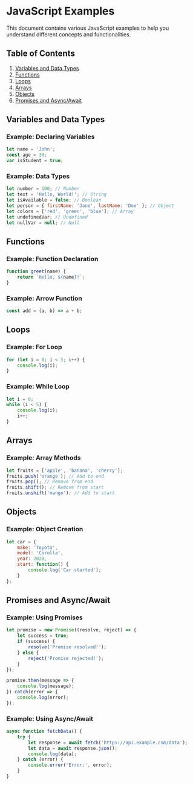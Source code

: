 # JavaScript Examples

This document contains various JavaScript examples to help you understand different concepts and functionalities.

## Table of Contents
1. [Variables and Data Types](#variables-and-data-types)
2. [Functions](#functions)
3. [Loops](#loops)
4. [Arrays](#arrays)
5. [Objects](#objects)
6. [Promises and Async/Await](#promises-and-async-await)

## Variables and Data Types

### Example: Declaring Variables
```javascript
let name = 'John';
const age = 30;
var isStudent = true;
```

### Example: Data Types
```javascript
let number = 100; // Number
let text = 'Hello, World!'; // String
let isAvailable = false; // Boolean
let person = { firstName: 'Jane', lastName: 'Doe' }; // Object
let colors = ['red', 'green', 'blue']; // Array
let undefinedVar; // Undefined
let nullVar = null; // Null
```

## Functions

### Example: Function Declaration
```javascript
function greet(name) {
    return `Hello, ${name}!`;
}
```

### Example: Arrow Function
```javascript
const add = (a, b) => a + b;
```

## Loops

### Example: For Loop
```javascript
for (let i = 0; i < 5; i++) {
    console.log(i);
}
```

### Example: While Loop
```javascript
let i = 0;
while (i < 5) {
    console.log(i);
    i++;
}
```

## Arrays

### Example: Array Methods
```javascript
let fruits = ['apple', 'banana', 'cherry'];
fruits.push('orange'); // Add to end
fruits.pop(); // Remove from end
fruits.shift(); // Remove from start
fruits.unshift('mango'); // Add to start
```

## Objects

### Example: Object Creation
```javascript
let car = {
    make: 'Toyota',
    model: 'Corolla',
    year: 2020,
    start: function() {
        console.log('Car started');
    }
};
```

## Promises and Async/Await

### Example: Using Promises
```javascript
let promise = new Promise((resolve, reject) => {
    let success = true;
    if (success) {
        resolve('Promise resolved!');
    } else {
        reject('Promise rejected!');
    }
});

promise.then(message => {
    console.log(message);
}).catch(error => {
    console.log(error);
});
```

### Example: Using Async/Await
```javascript
async function fetchData() {
    try {
        let response = await fetch('https://api.example.com/data');
        let data = await response.json();
        console.log(data);
    } catch (error) {
        console.error('Error:', error);
    }
}
```
